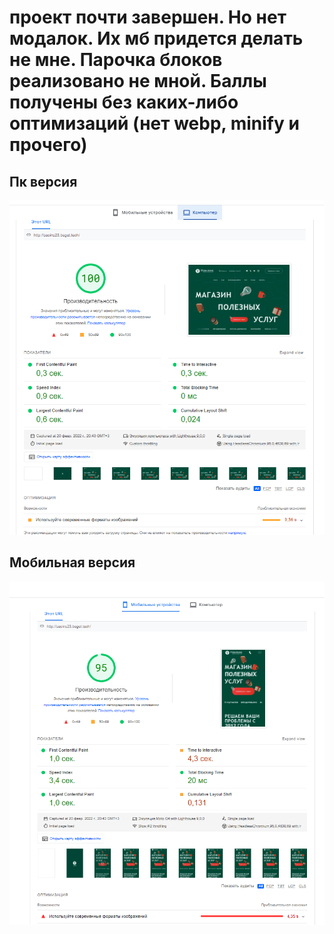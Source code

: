 # проект почти завершен. Но нет модалок. Их мб придется делать не мне. Парочка блоков реализовано не мной. Баллы получены без каких-либо оптимизаций (нет webp, minify и прочего)

## Пк версия 
![Image alt](https://github.com/poring931/wordpress_izvilina/raw/main/2022-02-20_20-45-45.png) 

## Мобильная версия
![Image alt](https://github.com/poring931/wordpress_izvilina/raw/main/2022-02-20_20-45-39.png) 
